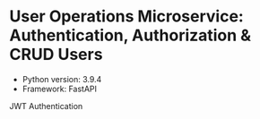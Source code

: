 # User Operations Microservice: Authentication, Authorization & CRUD Users

* Python version: 3.9.4
* Framework: FastAPI

JWT Authentication